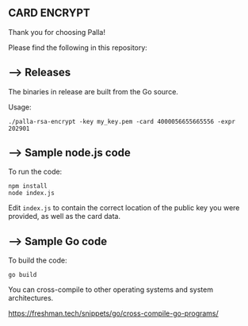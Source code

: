CARD ENCRYPT
-------------

Thank you for choosing Palla!

Please find the following in this repository:

## --> Releases

The binaries in release are built from the Go source.

Usage:

```
./palla-rsa-encrypt -key my_key.pem -card 4000056655665556 -expr 202901
```

## --> Sample node.js code

To run the code:

```
npm install
node index.js
```

Edit `index.js` to contain the correct location of the public key you were provided, as well as the card data.

## --> Sample Go code

To build the code:

```
go build
```

You can cross-compile to other operating systems and system architectures.

https://freshman.tech/snippets/go/cross-compile-go-programs/